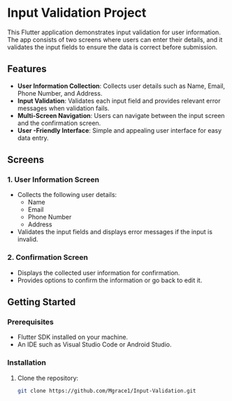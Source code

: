 # Input Validation Project

This Flutter application demonstrates input validation for user information. The app consists of two screens where users can enter their details, and it validates the input fields to ensure the data is correct before submission.

## Features

- **User  Information Collection**: Collects user details such as Name, Email, Phone Number, and Address.
- **Input Validation**: Validates each input field and provides relevant error messages when validation fails.
- **Multi-Screen Navigation**: Users can navigate between the input screen and the confirmation screen.
- **User -Friendly Interface**: Simple and appealing user interface for easy data entry.

## Screens

### 1. User Information Screen

- Collects the following user details:
  - Name
  - Email
  - Phone Number
  - Address
- Validates the input fields and displays error messages if the input is invalid.

### 2. Confirmation Screen

- Displays the collected user information for confirmation.
- Provides options to confirm the information or go back to edit it.

## Getting Started

### Prerequisites

- Flutter SDK installed on your machine.
- An IDE such as Visual Studio Code or Android Studio.

### Installation

1. Clone the repository:
   ```bash
   git clone https://github.com/Mgrace1/Input-Validation.git